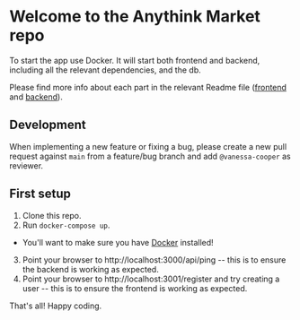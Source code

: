 # Welcome to the Anythink Market repo

To start the app use Docker. It will start both frontend and backend, including all the relevant dependencies, and the db.

Please find more info about each part in the relevant Readme file ([frontend](frontend/readme.md) and [backend](backend/README.md)).

## Development

When implementing a new feature or fixing a bug, please create a new pull request against `main` from a feature/bug branch and add `@vanessa-cooper` as reviewer.

## First setup

1. Clone this repo.
2. Run `docker-compose up`.
  - You'll want to make sure you have [Docker](https://docs.docker.com/get-docker/) installed!
3. Point your browser to http://localhost:3000/api/ping -- this is to ensure the backend is working as expected.
4. Point your browser to http://localhost:3001/register and try creating a user -- this is to ensure the frontend is working as expected.

That's all! Happy coding.
